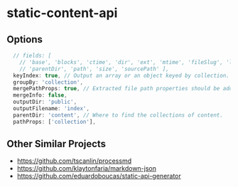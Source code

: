 # static-content-api

## Options

```javascript
  // fields: [
    // 'base', 'blocks', 'ctime', 'dir', 'ext', 'mtime', 'fileSlug', 'language', 'name', 'pathParts',
    // 'parentDir', 'path', 'size', 'sourcePath' ],
  keyIndex: true, // Output an array or an object keyed by collection.
  groupBy: 'collection',
  mergePathProps: true, // Extracted file path properties should be added to top level data. Otherwise within `info.pathProps`.
  mergeInfo: false,
  outputDir: 'public',
  outputFilename: 'index',
  parentDir: 'content', // Where to find the collections of content.
  pathProps: ['collection'],
```

## Other Similar Projects

* https://github.com/tscanlin/processmd
* https://github.com/klaytonfaria/markdown-json
* https://github.com/eduardoboucas/static-api-generator

